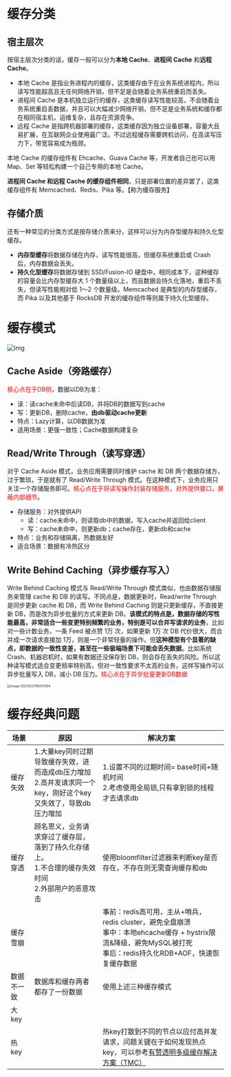 # 缓存分类

## 宿主层次

按宿主层次分类的话，缓存一般可以分为**本地 Cache**、**进程间 Cache** 和**远程 Cache**。

- 本地 Cache 是指业务进程内的缓存，这类缓存由于在业务系统进程内，所以读写性能超高且无任何网络开销，但不足是会随着业务系统重启而丢失。
- 进程间 Cache 是本机独立运行的缓存，这类缓存读写性能较高，不会随着业务系统重启丢数据，并且可以大幅减少网络开销，但不足是业务系统和缓存都在相同宿主机，运维复杂，且存在资源竞争。
- 远程 Cache 是指跨机器部署的缓存，这类缓存因为独立设备部署，容量大且易扩展，在互联网企业使用最广泛。不过远程缓存需要跨机访问，在高读写压力下，带宽容易成为瓶颈。

本地 Cache 的缓存组件有 Ehcache、Guava Cache 等，开发者自己也可以用 Map、Set 等轻松构建一个自己专用的本地 Cache。

**进程间 Cache 和远程 Cache 的缓存组件相同**，只是部署位置的差异罢了，这类缓存组件有 Memcached、Redis、Pika 等。【称为缓存服务】

## 存储介质

还有一种常见的分类方式是按存储介质来分，这样可以分为内存型缓存和持久化型缓存。

- **内存型缓存**将数据存储在内存，读写性能很高，但缓存系统重启或 Crash 后，内存数据会丢失。
- **持久化型缓存**将数据存储到 SSD/Fusion-IO 硬盘中，相同成本下，这种缓存的容量会比内存型缓存大 1 个数量级以上，而且数据会持久化落地，重启不丢失，但读写性能相对低 1～2 个数量级。Memcached 是典型的内存型缓存，而 Pika 以及其他基于 RocksDB 开发的缓存组件等则属于持久化型缓存。



# 缓存模式

![img](https://hl1998-1255562705.cos.ap-shanghai.myqcloud.com/Img/%E4%BC%81%E4%B8%9A%E5%BE%AE%E4%BF%A1%E6%88%AA%E5%9B%BE_16769758055025.png)

## Cache Aside（旁路缓存）

<font color='red'>核心点在于DB侧</font>，数据以DB为准：

- 读：读cache未命中后读DB，并将DB的数据写到cache
- 写：更新DB，删除cache，**由db驱动cache更新**
- 特点：Lazy计算，以DB数据为准
- 适用场景：更强一致性；Cache数据构建复杂

## Read/Write Through（读写穿透）

对于 Cache Aside 模式，业务应用需要同时维护 cache 和 DB 两个数据存储方，过于繁琐，于是就有了 Read/Write Through 模式。在这种模式下，业务应用只关注一个存储服务即可。<font color='red'>核心点在于将读写操作封装存储服务，对外提供接口，屏蔽内部细节</font>。

- 存储服务：对外提供API
    - 读：cache未命中，则读取db中的数据，写入cache并返回给client
    - 写：cache未命中，则更新db；cache存在，更新db和cache
- 特点：业务和存储隔离，热数据友好
- 适合场景：数据有冷热区分

## Write Behind Caching（异步缓存写入）

Write Behind Caching 模式与 Read/Write Through 模式类似，也由数据存储服务来管理 cache 和 DB 的读写。不同点是，数据更新时，Read/write Through 是同步更新 cache 和 DB，而 Write Behind Caching 则是只更新缓存，不直接更新 DB，而是改为异步批量的方式来更新 DB。**该模式的特点是，数据存储的写性能最高，非常适合一些变更特别频繁的业务，特别是可以合并写请求的业务**，比如对一些计数业务，一条 Feed 被点赞 1万 次，如果更新 1万 次 DB 代价很大，而合并成一次请求直接加 1万，则是一个非常轻量的操作。但**这种模型有个显著的缺点，即数据的一致性变差，甚至在一些极端场景下可能会丢失数据**。比如系统 Crash、机器宕机时，如果有数据还没保存到 DB，则会存在丢失的风险。所以这种读写模式适合变更频率特别高，但对一致性要求不太高的业务，这样写操作可以异步批量写入 DB，减小 DB 压力。<font color='red'>核心点在于异步批量更新DB数据</font>

<img src="https://hl1998-1255562705.cos.ap-shanghai.myqcloud.com/Img/image-20230221190301284.png" alt="image-20230221190301284" style="zoom:50%;" />



# 缓存经典问题

| 场景       | 原因                                                         | 解决方案                                                     |
| ---------- | ------------------------------------------------------------ | ------------------------------------------------------------ |
| 缓存失效   | 1.大量key同时过期导致缓存失效，进而造成db压力增加<br />2.高并发请求同一个key，刚好这个key又失效了，导致db压力增加 | 1.设置不同的过期时间= base时间+随机时间<br />2.考虑使用全局锁,只有拿到锁的线程才去请求db |
| 缓存穿透   | 顾名思义，业务请求穿过了缓存层，落到了持久化存储上。<br />1.不合理的缓存失效时间<br />2.外部用户的恶意攻击 | 使用bloomfilter过滤器来判断key是否存在，不存在则无需查询缓存和db |
| 缓存雪崩   |                                                              | 事前：redis高可用，主从+哨兵，redis cluster，避免全盘崩溃<br />事中：本地ehcache缓存 + hystrix限流&降级，避免MySQL被打死<br />事后：redis持久化RDB+AOF，快速恢复缓存数据 |
| 数据不一致 | 数据库和缓存两者都存了一份数据                               | 使用上述三种缓存模式                                         |
| 大key      |                                                              |                                                              |
| 热key      |                                                              | 热key打散到不同的节点以应付高并发请求，问题关键在于如何发现热点key，可以参考[有赞透明多级缓存解决方案（TMC）](https://tech.youzan.com/tmc/) |